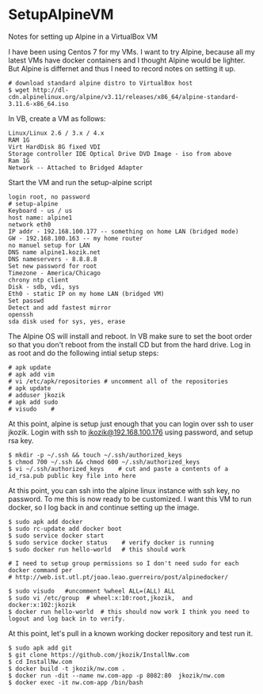 # SetupAlpineVM
Notes for setting up Alpine in a VirtualBox VM

I have been using Centos 7 for my VMs.  I want to try Alpine, because all my latest VMs have docker containers and I thought Alpine would be lighter.  But Alpine is differnet and thus I need to record notes on setting it up.  

```
# download standard alpine distro to VirtualBox host
$ wget http://dl-cdn.alpinelinux.org/alpine/v3.11/releases/x86_64/alpine-standard-3.11.6-x86_64.iso
```

In VB, create a VM as follows: 
```
Linux/Linux 2.6 / 3.x / 4.x
RAM 1G
Virt HardDisk 8G fixed VDI
Storage controller IDE Optical Drive DVD Image - iso from above
Ram 1G
Network -- Attached to Bridged Adapter
```
Start the VM and run the setup-alpine script
```
login root, no password
# setup-alpine
Keyboard - us / us
host name: alpine1
network eth0
IP addr - 192.168.100.177 -- something on home LAN (bridged mode)
GW - 192.168.100.163 -- my home router
no manuel setup for LAN
DNS name alpine1.kozik.net
DNS nameservers - 8.8.8.8
Set new password for root
Timezone - America/Chicago
chrony ntp client
Disk - sdb, vdi, sys
Eth0 - static IP on my home LAN (bridged VM)
Set passwd
Detect and add fastest mirror
openssh
sda disk used for sys, yes, erase
```
The Alpine OS will install and reboot.  In VB make sure to set the boot order so that you don't reboot from the install CD but from the hard drive. Log in as root and do the following intial setup steps:
```
# apk update
# apk add vim
# vi /etc/apk/repositories # uncomment all of the repositories
# apk update
# adduser jkozik
# apk add sudo
# visudo    # 
```
At this point, alpine is setup just enough that you can login over ssh to user jkozik. Login with ssh to jkozik@192.168.100.176 using password, and setup rsa key.
```
$ mkdir -p ~/.ssh && touch ~/.ssh/authorized_keys
$ chmod 700 ~/.ssh && chmod 600 ~/.ssh/authorized_keys
$ vi ~/.ssh/authorized_keys    # cut and paste a contents of a id_rsa.pub public key file into here
```
At this point, you can ssh into the alpine linux instance with ssh key, no password.  To me this is now ready to be customized.  I want this VM to run docker, so I log back in and continue setting up the image.
```
$ sudo apk add docker
$ sudo rc-update add docker boot
$ sudo service docker start
$ sudo service docker status    # verify docker is running
$ sudo docker run hello-world   # this should work

# I need to setup group permissions so I don't need sudo for each docker command per
# http://web.ist.utl.pt/joao.leao.guerreiro/post/alpinedocker/

$ sudo visudo   #uncomment %wheel ALL=(ALL) ALL
$ sudo vi /etc/group  # wheel:x:10:root,jkozik,  and docker:x:102:jkozik
$ docker run hello-world  # this should now work I think you need to logout and log back in to verify.
```
At this point, let's pull in a known working docker repository and test run it.
```
$ sudo apk add git
$ git clone https://github.com/jkozik/InstallNw.com
$ cd InstallNw.com
$ docker build -t jkozik/nw.com .
$ docker run -dit --name nw.com-app -p 8082:80  jkozik/nw.com
$ docker exec -it nw.com-app /bin/bash
```
